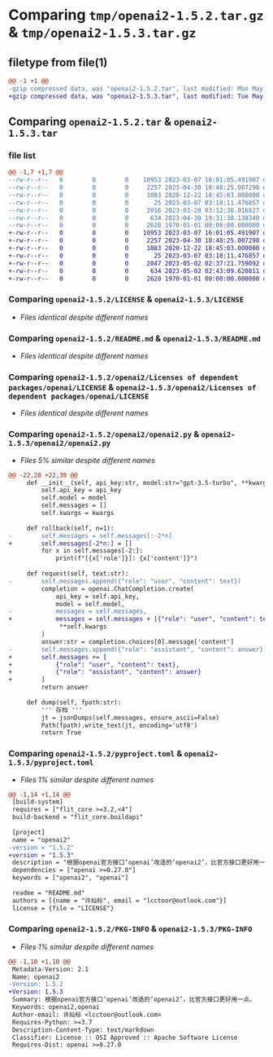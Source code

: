 # Comparing `tmp/openai2-1.5.2.tar.gz` & `tmp/openai2-1.5.3.tar.gz`

## filetype from file(1)

```diff
@@ -1 +1 @@
-gzip compressed data, was "openai2-1.5.2.tar", last modified: Mon May  1 02:01:39 2023, max compression
+gzip compressed data, was "openai2-1.5.3.tar", last modified: Tue May  2 02:44:10 2023, max compression
```

## Comparing `openai2-1.5.2.tar` & `openai2-1.5.3.tar`

### file list

```diff
@@ -1,7 +1,7 @@
--rw-r--r--   0        0        0    10953 2023-03-07 16:01:05.491907 openai2-1.5.2/LICENSE
--rw-r--r--   0        0        0     2257 2023-04-30 18:48:25.007298 openai2-1.5.2/README.md
--rw-r--r--   0        0        0     1083 2020-12-22 18:45:03.000000 openai2-1.5.2/openai2/Licenses of dependent packages/openai/LICENSE
--rw-r--r--   0        0        0       25 2023-03-07 03:18:11.476857 openai2-1.5.2/openai2/__init__.py
--rw-r--r--   0        0        0     2016 2023-03-28 03:12:38.016827 openai2-1.5.2/openai2/openai2.py
--rw-r--r--   0        0        0      634 2023-04-30 19:31:38.138340 openai2-1.5.2/pyproject.toml
--rw-r--r--   0        0        0     2628 1970-01-01 00:00:00.000000 openai2-1.5.2/PKG-INFO
+-rw-r--r--   0        0        0    10953 2023-03-07 16:01:05.491907 openai2-1.5.3/LICENSE
+-rw-r--r--   0        0        0     2257 2023-04-30 18:48:25.007298 openai2-1.5.3/README.md
+-rw-r--r--   0        0        0     1083 2020-12-22 18:45:03.000000 openai2-1.5.3/openai2/Licenses of dependent packages/openai/LICENSE
+-rw-r--r--   0        0        0       25 2023-03-07 03:18:11.476857 openai2-1.5.3/openai2/__init__.py
+-rw-r--r--   0        0        0     2047 2023-05-02 02:37:21.759092 openai2-1.5.3/openai2/openai2.py
+-rw-r--r--   0        0        0      634 2023-05-02 02:43:09.620811 openai2-1.5.3/pyproject.toml
+-rw-r--r--   0        0        0     2628 1970-01-01 00:00:00.000000 openai2-1.5.3/PKG-INFO
```

### Comparing `openai2-1.5.2/LICENSE` & `openai2-1.5.3/LICENSE`

 * *Files identical despite different names*

### Comparing `openai2-1.5.2/README.md` & `openai2-1.5.3/README.md`

 * *Files identical despite different names*

### Comparing `openai2-1.5.2/openai2/Licenses of dependent packages/openai/LICENSE` & `openai2-1.5.3/openai2/Licenses of dependent packages/openai/LICENSE`

 * *Files identical despite different names*

### Comparing `openai2-1.5.2/openai2/openai2.py` & `openai2-1.5.3/openai2/openai2.py`

 * *Files 5% similar despite different names*

```diff
@@ -22,28 +22,30 @@
     def __init__(self, api_key:str, model:str="gpt-3.5-turbo", **kwargs):
         self.api_key = api_key
         self.model = model
         self.messages = []
         self.kwargs = kwargs
 
     def rollback(self, n=1):
-        self.messages = self.messages[:-2*n]
+        self.messages[-2*n:] = []
         for x in self.messages[-2:]:
             print(f"[{x['role']}]: {x['content']}")
     
     def request(self, text:str):
-        self.messages.append({"role": "user", "content": text})
         completion = openai.ChatCompletion.create(
             api_key = self.api_key,
             model = self.model,
-            messages = self.messages,
+            messages = self.messages + [{"role": "user", "content": text}],
              **self.kwargs
         )
         answer:str = completion.choices[0].message['content']
-        self.messages.append({"role": "assistant", "content": answer})
+        self.messages += [
+            {"role": "user", "content": text},
+            {"role": "assistant", "content": answer}
+        ]
         return answer
     
     def dump(self, fpath:str):
         ''' 存档 '''
         jt = jsonDumps(self.messages, ensure_ascii=False)
         Path(fpath).write_text(jt, encoding='utf8')
         return True
```

### Comparing `openai2-1.5.2/pyproject.toml` & `openai2-1.5.3/pyproject.toml`

 * *Files 1% similar despite different names*

```diff
@@ -1,14 +1,14 @@
 [build-system]
 requires = ["flit_core >=3.2,<4"]
 build-backend = "flit_core.buildapi"
 
 [project]
 name = "openai2"
-version = "1.5.2"
+version = "1.5.3"
 description = "根据openai官方接口‘openai’改造的‘openai2’，比官方接口更好用一点。"
 dependencies = ["openai >=0.27.0"]
 keywords = ["openai2", "openai"]
 
 readme = "README.md"
 authors = [{name = "许灿标", email = "lcctoor@outlook.com"}]
 license = {file = "LICENSE"}
```

### Comparing `openai2-1.5.2/PKG-INFO` & `openai2-1.5.3/PKG-INFO`

 * *Files 1% similar despite different names*

```diff
@@ -1,10 +1,10 @@
 Metadata-Version: 2.1
 Name: openai2
-Version: 1.5.2
+Version: 1.5.3
 Summary: 根据openai官方接口‘openai’改造的‘openai2’，比官方接口更好用一点。
 Keywords: openai2,openai
 Author-email: 许灿标 <lcctoor@outlook.com>
 Requires-Python: >=3.7
 Description-Content-Type: text/markdown
 Classifier: License :: OSI Approved :: Apache Software License
 Requires-Dist: openai >=0.27.0
```


